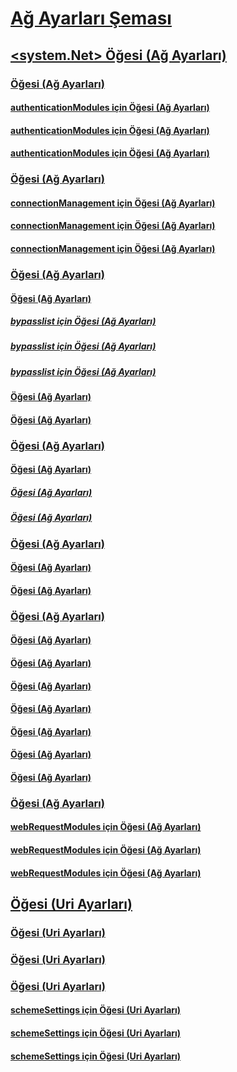 # [Ağ Ayarları Şeması](index.md)
## [<system.Net> Öğesi (Ağ Ayarları)](system-net-element-network-settings.md)
### [<authenticationModules> Öğesi (Ağ Ayarları)](authenticationmodules-element-network-settings.md)
#### [authenticationModules için <add> Öğesi (Ağ Ayarları)](add-element-for-authenticationmodules-network-settings.md)
#### [authenticationModules için <remove> Öğesi (Ağ Ayarları)](remove-element-for-authenticationmodules-network-settings.md)
#### [authenticationModules için <clear> Öğesi (Ağ Ayarları)](clear-element-for-authenticationmodules-network-settings.md)
### [<connectionManagement> Öğesi (Ağ Ayarları)](connectionmanagement-element-network-settings.md)
#### [connectionManagement için <add> Öğesi (Ağ Ayarları)](add-element-for-connectionmanagement-network-settings.md)
#### [connectionManagement için <clear> Öğesi (Ağ Ayarları)](clear-element-for-connectionmanagement-network-settings.md)
#### [connectionManagement için <remove> Öğesi (Ağ Ayarları)](remove-element-for-connectionmanagement-network-settings.md)
### [<defaultProxy> Öğesi (Ağ Ayarları)](defaultproxy-element-network-settings.md)
#### [<bypasslist> Öğesi (Ağ Ayarları)](bypasslist-element-network-settings.md)
##### [bypasslist için <add> Öğesi (Ağ Ayarları)](add-element-for-bypasslist-network-settings.md)
##### [bypasslist için <clear> Öğesi (Ağ Ayarları)](clear-element-for-bypasslist-network-settings.md)
##### [bypasslist için <remove> Öğesi (Ağ Ayarları)](remove-element-for-bypasslist-network-settings.md)
#### [<module> Öğesi (Ağ Ayarları)](module-element-network-settings.md)
#### [<proxy> Öğesi (Ağ Ayarları)](proxy-element-network-settings.md)
### [<mailSettings> Öğesi (Ağ Ayarları)](mailsettings-element-network-settings.md)
#### [<smtp> Öğesi (Ağ Ayarları)](smtp-element-network-settings.md)
##### [<specifiedPickupDirectory> Öğesi (Ağ Ayarları)](specifiedpickupdirectory-element-network-settings.md)
##### [<network> Öğesi (Ağ Ayarları)](network-element-network-settings.md)
### [<requestCaching> Öğesi (Ağ Ayarları)](requestcaching-element-network-settings.md)
#### [<defaultHttpCachePolicy> Öğesi (Ağ Ayarları)](defaulthttpcachepolicy-element-network-settings.md)
#### [<defaultFtpCachePolicy> Öğesi (Ağ Ayarları)](defaultftpcachepolicy-element-network-settings.md)
### [<settings> Öğesi (Ağ Ayarları)](settings-element-network-settings.md)
#### [<httpWebRequest> Öğesi (Ağ Ayarları)](httpwebrequest-element-network-settings.md)
#### [<ipv6> Öğesi (Ağ Ayarları)](ipv6-element-network-settings.md)
#### [<performanceCounter> Öğesi (Ağ Ayarları)](performancecounter-element-network-settings.md)
#### [<servicePointManager> Öğesi (Ağ Ayarları)](servicepointmanager-element-network-settings.md)
#### [<socket> Öğesi (Ağ Ayarları)](socket-element-network-settings.md)
#### [<webProxyScript> Öğesi (Ağ Ayarları)](webproxyscript-element-network-settings.md)
#### [<httpListener> Öğesi (Ağ Ayarları)](httplistener-element-network-settings.md)
### [<webRequestModules> Öğesi (Ağ Ayarları)](webrequestmodules-element-network-settings.md)
#### [webRequestModules için <add> Öğesi (Ağ Ayarları)](add-element-for-webrequestmodules-network-settings.md)
#### [webRequestModules için <remove> Öğesi (Ağ Ayarları)](remove-element-for-webrequestmodules-network-settings.md)
#### [webRequestModules için <clear> Öğesi (Ağ Ayarları)](clear-element-for-webrequestmodules-network-settings.md)
## [<Uri> Öğesi (Uri Ayarları)](uri-element-uri-settings.md)
### [<idn> Öğesi (Uri Ayarları)](idn-element-uri-settings.md)
### [<iriParsing> Öğesi (Uri Ayarları)](iriparsing-element-uri-settings.md)
### [<schemeSettings> Öğesi (Uri Ayarları)](schemesettings-element-uri-settings.md)
#### [schemeSettings için <add> Öğesi (Uri Ayarları)](add-element-for-schemesettings-uri-settings.md)
#### [schemeSettings için <clear> Öğesi (Uri Ayarları)](clear-element-for-schemesettings-uri-settings.md)
#### [schemeSettings için <remove> Öğesi (Uri Ayarları)](remove-element-for-schemesettings-uri-settings.md)
